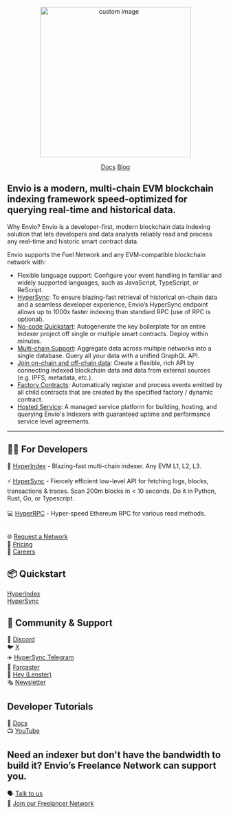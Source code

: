 <p align="center">
  <img width="350" src="https://github.com/enviodev/.github/assets/82444671/602e8a3a-0ba7-46fc-b482-d77d016441d6" alt=" custom image"/>
<p align="center">
<a href="https://docs.envio.dev/docs/overview"> Docs</a>
<a href="https://docs.envio.dev/blog"> Blog</a>

Envio is a modern, multi-chain EVM blockchain indexing framework speed-optimized for querying real-time and historical data.
---

Why Envio?
Envio is a developer-first, modern blockchain data indexing solution that lets developers and data analysts reliably read and process any real-time and historic smart contract data.

Envio supports the Fuel Network and any EVM-compatible blockchain network with:

- Flexible language support: Configure your event handling in familiar and widely supported languages, such as JavaScript, TypeScript, or ReScript.
- [HyperSync](https://docs.envio.dev/docs/HyperSync/overview): To ensure blazing-fast retrieval of historical on-chain data and a seamless developer experience, Envio’s HyperSync endpoint allows up to 1000x faster indexing than standard RPC (use of RPC is optional).
- [No-code Quickstart](https://docs.envio.dev/docs/HyperIndex/contract-import): Autogenerate the key boilerplate for an entire Indexer project off single or multiple smart contracts. Deploy within minutes.
- [Multi-chain Support](https://docs.envio.dev/docs/HyperIndex/multichain-indexing): Aggregate data across multiple networks into a single database. Query all your data with a unified GraphQL API.
- [Join on-chain and off-chain data](https://docs.envio.dev/docs/HyperIndex/v1/async-mode): Create a flexible, rich API by connecting indexed blockchain data and data from external sources (e.g. IPFS, metadata, etc.).
- [Factory Contracts](https://docs.envio.dev/docs/HyperIndex/dynamic-contracts): Automatically register and process events emitted by all child contracts that are created by the specified factory / dynamic contract.
- [Hosted Service](https://docs.envio.dev/docs/HyperIndex/hosted-service): A managed service platform for building, hosting, and querying Envio's Indexers with guaranteed uptime and performance service level agreements.

---

## 👩‍💻 For Developers
📖 [HyperIndex](https://docs.envio.dev/docs/HyperIndex/overview) - Blazing-fast multi-chain indexer. Any EVM L1, L2, L3. <br><br>
⚡ [HyperSync](https://docs.envio.dev/docs/HyperSync/overview) - Fiercely efficient low-level API for fetching logs, blocks, transactions & traces. Scan 200m blocks in < 10 seconds. Do it in Python, Rust, Go, or Typescript. <br><br>
💻 [HyperRPC](https://docs.envio.dev/docs/HyperSync/overview-hyperrpc) - Hyper-speed Ethereum RPC for various read methods. <br><br>

🌐 [Request a Network](https://discord.com/invite/fztEvj79m3) <br>
💸 [Pricing](https://docs.envio.dev/docs/HyperIndex/hosted-service-billing) <br>
👷 [Careers](https://envio-dev.notion.site/Careers-2d40d8ee1ea54ed9ad229bec2e408892) <br>


## 📦 Quickstart
[HyperIndex](https://docs.envio.dev/docs/HyperIndex/contract-import) <br>
[HyperSync](https://docs.envio.dev/docs/HyperSync/overview)


## 🤝 Community & Support
👾 [Discord](https://discord.com/invite/Q9qt8gZ2fX)  <br>
🐦 [X](https://twitter.com/envio_indexer)  <br>
✈️ [HyperSync Telegram](https://t.me/+kAIGElzPjApiMjI0)  <br>
🏰 [Farcaster](https://warpcast.com/envio)  <br>
👋 [Hey (Lenster)](https://hey.xyz/u/envio)  <br>
🗞️ [Newsletter](https://envio.beehiiv.com/subscribe?utm_source=envio.beehiiv.com&utm_medium=newsletter&utm_campaign=new-post)  <br>

## Developer Tutorials
📖 [Docs](https://docs.envio.dev/docs/HyperIndex/tutorial-op-bridge-deposits)  <br>
📺 [YouTube](https://www.youtube.com/@envio_indexer)  <br>

## Need an indexer but don't have the bandwidth to build it? Envio’s Freelance Network can support you.
🗣️ [Talk to us](https://discord.com/invite/Q9qt8gZ2fX)  <br>
🧠 [Join our Freelancer Network](https://noteforms.com/forms/envio-freelancer-network-u9zqbv)  <br>
